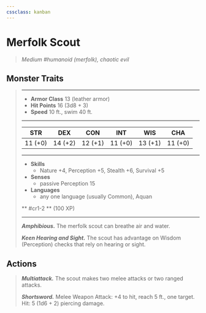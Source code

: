 ```yaml
---
cssclass: kanban
---
```


# Merfolk Scout
>*Medium #humanoid (merfolk), chaotic evil*
## Monster Traits
>___
>- **Armor Class** 13 (leather armor)
>- **Hit Points** 16 (3d8 + 3)
>- **Speed** 10 ft., swim 40 ft.
>___
>|STR|DEX|CON|INT|WIS|CHA|
>|:---:|:---:|:---:|:---:|:---:|:---:|
>|11 (+0)|14 (+2)|12 (+1)|11 (+0)|13 (+1)|11 (+0)|
>___
>- **Skills**
>	 - Nature +4, Perception +5, Stealth +6, Survival +5
>- **Senses**
>	 - passive Perception 15
>- **Languages**
>	 - any one language (usually Common), Aquan
>
> ** #cr1-2 ** (100 XP)
>___
>***Amphibious.*** The merfolk scout can breathe air and water.  
>
>***Keen Hearing and Sight.*** The scout has advantage on Wisdom (Perception) checks that rely on hearing or sight.  
>
## Actions
>***Multiattack.*** The scout makes two melee attacks or two ranged attacks.  
>
>***Shortsword.*** Melee Weapon Attack: +4 to hit, reach 5 ft., one target. Hit: 5 (1d6 + 2) piercing damage.